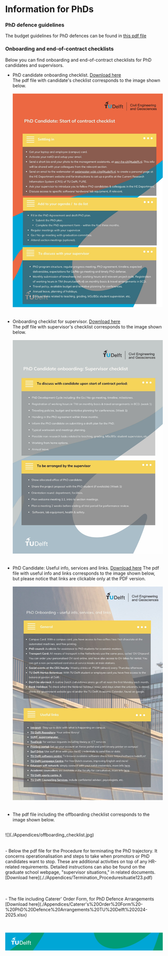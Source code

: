 # Information for PhDs 


### PhD defence guidelines
The budget guidelines for PhD defences can be found in [this pdf file](./Appendices/PhD_Defence_Budget_Guidelines–Hydraulic_Engineering_01012025.pdf) 


### Onboarding and end-of-contract checklists

Below you can find onboarding and end-of-contract checklists for PhD candidates and supervisors.

- PhD candidate onboarding checklist. [Download here](./Appendices/candidate_checklist.pdf)   <br>
  The pdf file with candidate's checklist corresponds to the image shown below.  <br>
  <br>
  ![](./Appendices/candidate_checklist.jpg)
  <br>
  <br>
  <br>
- Onboarding checklist for supervisor. [Download here](./Appendices/supervisor_checklist.pdf)   <br>
  The pdf file with supervisor's checklist corresponds to the image shown below. <br>
  <br>
  ![](./Appendices/supervisor_checklist.jpg)
  <!-- Note: this file is also referenced in the hiring of PhD/Postdocs, step 4.2 -->
  <br>
  <br>
  <br>
- PhD Candidate: Useful info, services and links. [Download here](./Appendices/phd_useful_info.pdf)
  The pdf file with useful info and links corresponds to the image shown below, but please notice that links are clickable only at the PDF version. <br>
  <br>
  ![](./Appendices/useful_links.jpg)
  <br>
  <br>
  <br>
-  The pdf file including the offboarding checklist corresponds to the image shown below. <br>
  <br>
  ![](./Appendices/offboarding_checklist.jpg)
  <br>
  <br>
  <br>
-  Below the pdf file for the Procedure for terminating the PhD trajectory. It concerns operationalisation and steps to take when promotors or PhD candidates want to stop. These are additional activities on top of any HR-related requirements. Detailed instructions can also be found on the graduate school webpage, "supervisor situations," in related documents.
  [Download here](././Appendices/Termination_Proceduresituatie123.pdf)  <br>
  <br>
  <br>
  <br>
-  The file including Caterer' Order Form, for PhD Defence Arrangements [Download here](./Appendices/Caterer's%20Order%20Form%20-%20PhD%20Defence%20Arrangements%20TU%20Delft%202024-2025.xlsx)  <br>
  <br> 
  <br>

![footer](../../figures/footer-tudelft.jpg)

